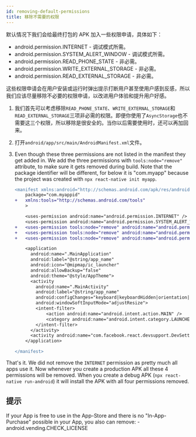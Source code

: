 ```yaml
---
id: removing-default-permissions
title: 移除不需要的权限
---
```


默认情况下我们会给最终打包的 APK 加入一些权限申请，具体如下：

- android.permission.INTERNET - 调试模式所需。
- android.permission.SYSTEM_ALERT_WINDOW - 调试模式所需。
- android.permission.READ_PHONE_STATE - 非必需。
- android.permission.WRITE_EXTERNAL_STORAGE - 非必需。
- android.permission.READ_EXTERNAL_STORAGE - 非必需。

这些权限申请会在用户安装或运行时弹出提示打断用户甚至使用户感到反感，所以我们应该尽量移除不必要的权限申请，以改进用户体验和提升用户好感。

1.  我们首先可以考虑移除`READ_PHONE_STATE`、`WRITE_EXTERNAL_STORAGE`和 `READ_EXTERNAL_STORAGE`三项非必需的权限。即便你使用了`AsyncStorage`也不需要这三个权限，所以移除是很安全的。当你以后需要使用时，还可以再加回来。
2.  打开`android/app/src/main/AndroidManifest.xml`文件。
3.  Even though these three permissions are not listed in the manifest they get added in. We add the three permissions with `tools:node="remove"` attribute, to make sure it gets removed during build. Note that the package identifier will be different, for below it is "com.myapp" because the project was created with `npx react-native init myapp`.

    ```diff
    <manifest xmlns:android="http://schemas.android.com/apk/res/android"
        package="com.myappid"
    +   xmlns:tools="http://schemas.android.com/tools"
        >

        <uses-permission android:name="android.permission.INTERNET" />
        <uses-permission android:name="android.permission.SYSTEM_ALERT_WINDOW" />
    +   <uses-permission tools:node="remove" android:name="android.permission.READ_PHONE_STATE" />
    +   <uses-permission tools:node="remove" android:name="android.permission.WRITE_EXTERNAL_STORAGE" />
    +   <uses-permission tools:node="remove" android:name="android.permission.READ_EXTERNAL_STORAGE" />

        <application
          android:name=".MainApplication"
          android:label="@string/app_name"
          android:icon="@mipmap/ic_launcher"
          android:allowBackup="false"
          android:theme="@style/AppTheme">
          <activity
            android:name=".MainActivity"
            android:label="@string/app_name"
            android:configChanges="keyboard|keyboardHidden|orientation|screenSize"
            android:windowSoftInputMode="adjustResize">
            <intent-filter>
                <action android:name="android.intent.action.MAIN" />
                <category android:name="android.intent.category.LAUNCHER" />
            </intent-filter>
          </activity>
          <activity android:name="com.facebook.react.devsupport.DevSettingsActivity" />
        </application>

    </manifest>
    ```

That's it. We did not remove the `INTERNET` permission as pretty much all apps use it. Now whenever you create a production APK all these 4 permissions will be removed. When you create a debug APK (`npx react-native run-android`) it will install the APK with all four permissions removed.

## 提示

If your App is free to use in the App-Store and there is no "In-App-Purchase" possible in your App, you also can remove: 
    - android.vending.CHECK_LICENSE